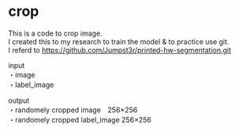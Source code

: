 # crop

This is a code to crop image.  \
I created this to my research to train the model & to practice use git. \
I referd to https://github.com/Jumpst3r/printed-hw-segmentation.git   

input \
・image \
・label_image  

output \
・randomely cropped image　256×256 \
・randomely cropped label_image 256×256

